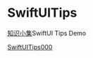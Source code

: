 # SwiftUITips
[知识小集](https://mp.weixin.qq.com/mp/profile_ext?action=home&__biz=MzA5NzMwODI0MA==&scene=124#wechat_redirect)SwiftUI Tips Demo



[SwiftUITips000](./SwiftUITips000/README.md)
